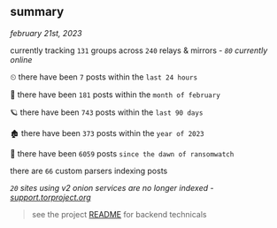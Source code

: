 
## summary
_february 21st, 2023_

currently tracking `131` groups across `240` relays & mirrors - _`80` currently online_

⏲ there have been `7` posts within the `last 24 hours`

🦈 there have been `181` posts within the `month of february`

🪐 there have been `743` posts within the `last 90 days`

🏚 there have been `373` posts within the `year of 2023`

🦕 there have been `6059` posts `since the dawn of ransomwatch`

there are `66` custom parsers indexing posts

_`20` sites using v2 onion services are no longer indexed - [support.torproject.org](https://support.torproject.org/onionservices/v2-deprecation/)_

> see the project [README](https://github.com/joshhighet/ransomwatch#ransomwatch--) for backend technicals
